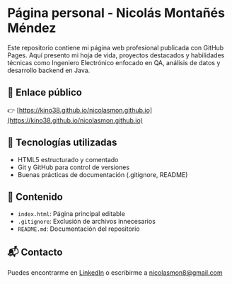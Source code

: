 # Página personal - Nicolás Montañés Méndez

Este repositorio contiene mi página web profesional publicada con GitHub Pages. Aquí presento mi hoja de vida, proyectos destacados y habilidades técnicas como Ingeniero Electrónico enfocado en QA, análisis de datos y desarrollo backend en Java.

## 🔗 Enlace público

👉 [https://kino38.github.io/nicolasmon.github.io](https://kino38.github.io/nicolasmon.github.io)

## 📌 Tecnologías utilizadas

- HTML5 estructurado y comentado
- Git y GitHub para control de versiones
- Buenas prácticas de documentación (.gitignore, README)

## 📂 Contenido

- `index.html`: Página principal editable
- `.gitignore`: Exclusión de archivos innecesarios
- `README.md`: Documentación del repositorio

## 📬 Contacto

Puedes encontrarme en [LinkedIn](www.linkedin.com/in/nicolas-montañes-mendez-55238421a) o escribirme a nicolasmon8@gmail.com

